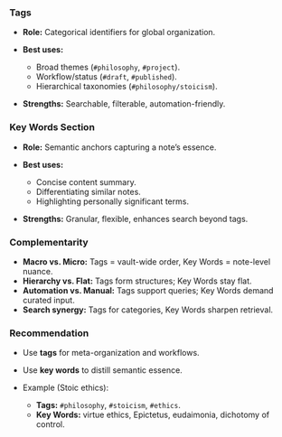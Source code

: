 ### Tags

* **Role:** Categorical identifiers for global organization.
* **Best uses:**

  * Broad themes (`#philosophy`, `#project`).
  * Workflow/status (`#draft`, `#published`).
  * Hierarchical taxonomies (`#philosophy/stoicism`).
* **Strengths:** Searchable, filterable, automation-friendly.

### Key Words Section

* **Role:** Semantic anchors capturing a note’s essence.
* **Best uses:**

  * Concise content summary.
  * Differentiating similar notes.
  * Highlighting personally significant terms.
* **Strengths:** Granular, flexible, enhances search beyond tags.

### Complementarity

* **Macro vs. Micro:** Tags = vault-wide order, Key Words = note-level nuance.
* **Hierarchy vs. Flat:** Tags form structures; Key Words stay flat.
* **Automation vs. Manual:** Tags support queries; Key Words demand curated input.
* **Search synergy:** Tags for categories, Key Words sharpen retrieval.

### Recommendation

* Use **tags** for meta-organization and workflows.
* Use **key words** to distill semantic essence.
* Example (Stoic ethics):

  * **Tags:** `#philosophy`, `#stoicism`, `#ethics`.
  * **Key Words:** virtue ethics, Epictetus, eudaimonia, dichotomy of control.
